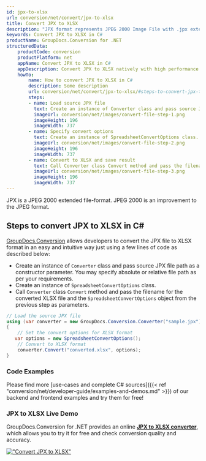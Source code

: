 ```yaml
---
id: jpx-to-xlsx
url: conversion/net/convert/jpx-to-xlsx
title: Convert JPX to XLSX
description: "JPX format represents JPEG 2000 Image File with .jpx extension. Learn how to convert JPX to XLSX file programmatically in C# language using GroupDocs.Conversion for .NET library."
keywords: Convert JPX to XLSX in C#
productName: GroupDocs.Conversion for .NET
structuredData:
    productCode: conversion
    productPlatform: net
    appName: Convert JPX to XLSX in C#
    appDescription: Convert JPX to XLSX natively with high performance using C# language and server side GroupDocs.Conversion for .NET APIs, without the use of any software like Microsoft or Open Office.
    howTo:
        name: How to convert JPX to XLSX in C# 
        description: Some description
        url: conversion/net/convert/jpx-to-xlsx/#steps-to-convert-jpx-to-xlsx-in-c
        steps:
        - name: Load source JPX file 
          text: Create an instance of Converter class and pass source JPX file path as a constructor parameter. You may specify absolute or relative file path as per your requirements. 
          imageUrl: conversion/net/images/convert-file-step-1.png
          imageHeight: 196
          imageWidth: 737
        - name: Specify convert options 
          text: Create an instance of SpreadsheetConvertOptions class.
          imageUrl: conversion/net/images/convert-file-step-2.png
          imageHeight: 196
          imageWidth: 737
        - name: Convert to XLSX and save result 
          text: Call Converter class Convert method and pass the filename for the converted HTML file and the SpreadsheetConvertOptions object from the previous step as parameters.
          imageUrl: conversion/net/images/convert-file-step-3.png
          imageHeight: 196
          imageWidth: 737
---
```


JPX is a JPEG 2000 extended file-format. JPEG 2000 is an improvement to the JPEG format.

## Steps to convert JPX to XLSX in C#

[GroupDocs.Conversion](https://products.groupdocs.com/conversion/net) allows developers to convert the JPX file to XLSX format in an easy and intuitive way just using a few lines of code as described below:

* Create an instance of `Converter` class and pass source JPX file path as a constructor parameter. You may specify absolute or relative file path as per your requirements. 
* Create an instance of `SpreadsheetConvertOptions` class.
* Call `Converter` class `Convert` method and pass the filename for the converted XLSX file and the `SpreadsheetConvertOptions` object from the previous step as parameters.

```csharp
// Load the source JPX file
using (var converter = new GroupDocs.Conversion.Converter("sample.jpx"))
{
    // Set the convert options for XLSX format
   var options = new SpreadsheetConvertOptions();
    // Convert to XLSX format
    converter.Convert("converted.xlsx", options);
}
```

### Code Examples

Please find more [use-cases and complete C# sources]({{< ref "conversion/net/developer-guide/examples-and-demos.md" >}}) of our backend and frontend examples and try them for free!

### JPX to XLSX Live Demo

GroupDocs.Conversion for .NET provides an online [**JPX to XLSX converter**](https://products.groupdocs.app/conversion/jpx-to-xlsx), which allows you to try it for free and check conversion quality and accuracy.

[!["Convert JPX to XLSX"](conversion/net/images/convert-to-xlsx/convert-jpx-to-xlsx.png)](https://products.groupdocs.app/conversion/jpx-to-xlsx)